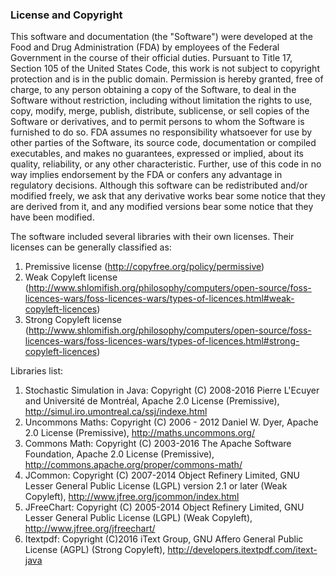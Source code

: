 <h3>License and Copyright</h3>

This software and documentation (the "Software") were developed at the Food and Drug Administration (FDA) by employees of the Federal Government in the course of their official duties. Pursuant to Title 17, Section 105 of the United States Code, this work is not subject to copyright protection and is in the public domain. Permission is hereby granted, free of charge, to any person obtaining a copy of the Software, to deal in the Software without restriction, including without limitation the rights to use, copy, modify, merge, publish, distribute, sublicense, or sell copies of the Software or derivatives, and to permit persons to whom the Software is furnished to do so. FDA assumes no responsibility whatsoever for use by other parties of the Software, its source code, documentation or compiled executables, and makes no guarantees, expressed or implied, about its quality, reliability, or any other characteristic. Further, use of this code in no way implies endorsement by the FDA or confers any advantage in regulatory decisions. Although this software can be redistributed and/or modified freely, we ask that any derivative works bear some notice that they are derived from it, and any modified versions bear some notice that they have been modified. 

The software included several libraries with their own licenses. Their licenses can be generally classified as:

1. Premissive license (http://copyfree.org/policy/permissive)
2. Weak Copyleft license (http://www.shlomifish.org/philosophy/computers/open-source/foss-licences-wars/foss-licences-wars/types-of-licences.html#weak-copyleft-licences)
3. Strong Copyleft license (http://www.shlomifish.org/philosophy/computers/open-source/foss-licences-wars/foss-licences-wars/types-of-licences.html#strong-copyleft-licences)

Libraries list:

1.	Stochastic Simulation in Java: Copyright (C) 2008-2016  Pierre L'Ecuyer and Université de Montréal, Apache 2.0 License (Premissive), http://simul.iro.umontreal.ca/ssj/indexe.html
2.	Uncommons Maths:  Copyright (C)  2006 - 2012 Daniel W. Dyer,  Apache 2.0 License (Premissive), http://maths.uncommons.org/
3.	Commons Math: Copyright (C) 2003-2016 The Apache Software Foundation, Apache 2.0 License (Premissive), http://commons.apache.org/proper/commons-math/
4.	JCommon: Copyright (C) 2007-2014 Object Refinery Limited, GNU Lesser General Public License (LGPL) version 2.1 or later (Weak Copyleft), http://www.jfree.org/jcommon/index.html
5.	JFreeChart: Copyright (C) 2005-2014 Object Refinery Limited, GNU Lesser General Public License (LGPL) (Weak Copyleft), http://www.jfree.org/jfreechart/
6.	Itextpdf: Copyright (C)2016 iText Group, GNU Affero General Public License (AGPL) (Strong Copyleft), http://developers.itextpdf.com/itext-java 
